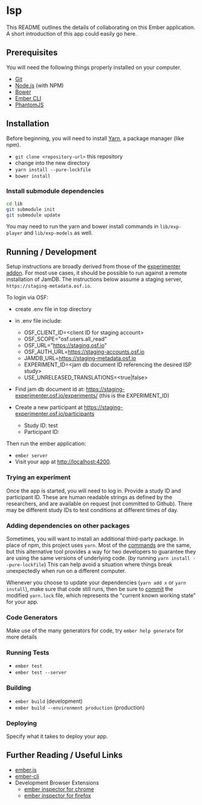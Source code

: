 # Isp

This README outlines the details of collaborating on this Ember application.
A short introduction of this app could easily go here.

## Prerequisites

You will need the following things properly installed on your computer.

* [Git](http://git-scm.com/)
* [Node.js](http://nodejs.org/) (with NPM)
* [Bower](http://bower.io/)
* [Ember CLI](http://ember-cli.com/)
* [PhantomJS](http://phantomjs.org/)

## Installation
Before beginning, you will need to install [Yarn](https://yarnpkg.com/en/docs/install), a package manager (like npm). 

* `git clone <repository-url>` this repository
* change into the new directory
* `yarn install --pure-lockfile`
* `bower install`

### Install submodule dependencies

```bash
cd lib
git submodule init
git submodule update
```

You may need to run the yarn and bower install commands in `lib/exp-player` and `lib/exp-models` as well.

## Running / Development

Setup instructions are broadly derived from those of the [experimenter addon](https://github.com/CenterForOpenScience/experimenter/). 
For most use cases, it should be possible to run against a remote installation of JamDB. The instructions below assume a staging server, 
`https://staging-metadata.osf.io`.

To login via OSF:
* create .env file in top directory
* in .env file include:
  * OSF_CLIENT_ID=\<client ID for staging account\>
  * OSF_SCOPE="osf.users.all_read"
  * OSF_URL="https://staging.osf.io"
  * OSF_AUTH_URL=https://staging-accounts.osf.io
  * JAMDB_URL=https://staging-metadata.osf.io
  * EXPERIMENT_ID=\<jam db document ID referencing the desired ISP study\>
  * USE_UNRELEASED_TRANSLATIONS=<true|false>

* Find jam db document id at: https://staging-experimenter.osf.io/experiments/ (this is the EXPERIMENT_ID)
* Create a new participant at https://staging-experimenter.osf.io/participants
  * Study ID: test
  * Participant ID: <look in the downloaded csv file>

Then run the ember application:

* `ember server`
* Visit your app at [http://localhost:4200](http://localhost:4200).

### Trying an experiment
Once the app is started, you will need to log in. Provide a study ID and participant ID. 
These are human readable strings as defined by the researchers, and are available on request (not committed to Github). 
There may be different study IDs to test conditions at different times of day.

### Adding dependencies on other packages
Sometimes, you will want to install an additional third-party package. In place of npm, this project uses `yarn`. 
Most of the [commands](https://yarnpkg.com/en/docs/managing-dependencies) are the same, but this alternative tool 
provides a way for two developers to guarantee they are using the same versions of underlying code. (by running 
`yarn install --pure-lockfile`) This can help avoid a situation where things break unexpectedly when run on a different 
computer.

Whenever you choose to update your dependencies (`yarn add x` or `yarn install`), make sure that code still runs, then
be sure to [commit](https://yarnpkg.com/en/docs/yarn-lock) the modified `yarn.lock` file, which represents the "current 
known working state" for your app. 


### Code Generators

Make use of the many generators for code, try `ember help generate` for more details

### Running Tests

* `ember test`
* `ember test --server`

### Building

* `ember build` (development)
* `ember build --environment production` (production)

### Deploying

Specify what it takes to deploy your app.

## Further Reading / Useful Links

* [ember.js](http://emberjs.com/)
* [ember-cli](http://ember-cli.com/)
* Development Browser Extensions
  * [ember inspector for chrome](https://chrome.google.com/webstore/detail/ember-inspector/bmdblncegkenkacieihfhpjfppoconhi)
  * [ember inspector for firefox](https://addons.mozilla.org/en-US/firefox/addon/ember-inspector/)

